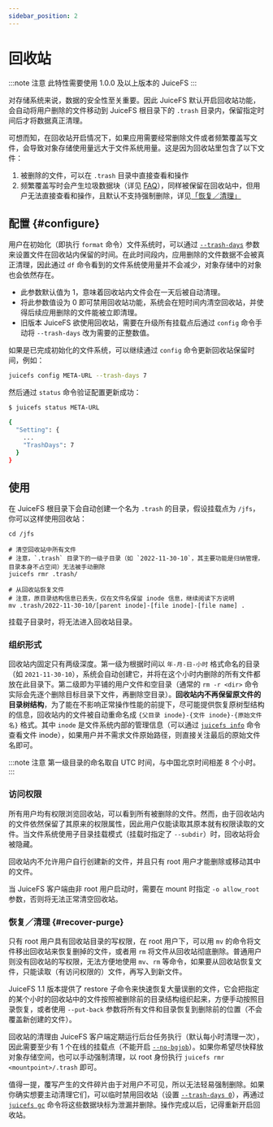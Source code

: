 ```yaml
---
sidebar_position: 2
---
```

# 回收站

:::note 注意
此特性需要使用 1.0.0 及以上版本的 JuiceFS
:::

对存储系统来说，数据的安全性至关重要。因此 JuiceFS 默认开启回收站功能，会自动将用户删除的文件移动到 JuiceFS 根目录下的 `.trash` 目录内，保留指定时间后才将数据真正清理。

可想而知，在回收站开启情况下，如果应用需要经常删除文件或者频繁覆盖写文件，会导致对象存储使用量远大于文件系统用量。这是因为回收站里包含了以下文件：

1. 被删除的文件，可以在 `.trash` 目录中直接查看和操作
2. 频繁覆盖写时会产生垃圾数据块（详见 [FAQ](../faq.md#random-write)），同样被保留在回收站中，但用户无法直接查看和操作，且默认不支持强制删除，详见[「恢复／清理」](#recover-purge)

## 配置 {#configure}

用户在初始化（即执行 `format` 命令）文件系统时，可以通过 [`--trash-days`](../reference/command_reference.md#format) 参数来设置文件在回收站内保留的时间。在此时间段内，应用删除的文件数据不会被真正清理，因此通过 `df` 命令看到的文件系统使用量并不会减少，对象存储中的对象也会依然存在。

- 此参数默认值为 1，意味着回收站内文件会在一天后被自动清理。
- 将此参数值设为 0 即可禁用回收站功能，系统会在短时间内清空回收站，并使得后续应用删除的文件能被立即清理。
- 旧版本 JuiceFS 欲使用回收站，需要在升级所有挂载点后通过 `config` 命令手动将 `--trash-days` 改为需要的正整数值。

如果是已完成初始化的文件系统，可以继续通过 `config` 命令更新回收站保留时间，例如：

```bash
juicefs config META-URL --trash-days 7
```

然后通过 `status` 命令验证配置更新成功：

```bash
$ juicefs status META-URL

{
  "Setting": {
    ...
    "TrashDays": 7
  }
}
```

## 使用

在 JuiceFS 根目录下会自动创建一个名为 `.trash` 的目录，假设挂载点为 `/jfs`，你可以这样使用回收站：

```shell
cd /jfs

# 清空回收站中所有文件
# 注意，`.trash` 目录下的一级子目录（如 `2022-11-30-10`，其主要功能是归纳管理，目录本身不占空间）无法被手动删除
juicefs rmr .trash/

# 从回收站恢复文件
# 注意，原目录结构信息已丢失，仅在文件名保留 inode 信息，继续阅读下方说明
mv .trash/2022-11-30-10/[parent inode]-[file inode]-[file name] .
```

挂载子目录时，将无法进入回收站目录。

### 组织形式

回收站内固定只有两级深度。第一级为根据时间以 `年-月-日-小时` 格式命名的目录（如 `2021-11-30-10`），系统会自动创建它，并将在这个小时内删除的所有文件都放在此目录下。第二级即为平铺的用户文件和空目录（通常的 `rm -r <dir>` 命令实际会先逐个删除目标目录下文件，再删除空目录）。**回收站内不再保留原文件的目录树结构**，为了能在不影响正常操作性能的前提下，尽可能提供恢复原树型结构的信息，回收站内的文件被自动重命名成 `{父目录 inode}-{文件 inode}-{原始文件名}` 格式。其中 `inode` 是文件系统内部的管理信息（可以通过 [`juicefs info`](../reference/command_reference.md#info) 命令查看文件 inode），如果用户并不需求文件原始路径，则直接关注最后的原始文件名即可。

:::note 注意
第一级目录的命名取自 UTC 时间，与中国北京时间相差 8 个小时。
:::

### 访问权限

所有用户均有权限浏览回收站，可以看到所有被删除的文件。然而，由于回收站内的文件依然保留了其原来的权限属性，因此用户仅能读取其原本就有权限读取的文件。当文件系统使用子目录挂载模式（挂载时指定了 `--subdir`）时，回收站将会被隐藏。

回收站内不允许用户自行创建新的文件，并且只有 root 用户才能删除或移动其中的文件。

当 JuiceFS 客户端由非 root 用户启动时，需要在 mount 时指定 `-o allow_root` 参数，否则将无法正常清空回收站。

### 恢复／清理 {#recover-purge}

只有 root 用户具有回收站目录的写权限，在 root 用户下，可以用 `mv` 的命令将文件移出回收站来恢复删掉的文件，或者用 `rm` 将文件从回收站彻底删除。普通用户则没有回收站的写权限，无法方便地使用 `mv`、`rm` 等命令，如果要从回收站恢复文件，只能读取（有访问权限的）文件，再写入到新文件。

JuiceFS 1.1 版本提供了 restore 子命令来快速恢复大量误删的文件，它会把指定的某个小时的回收站中的文件按照被删除前的目录结构组织起来，方便手动按照目录恢复，或者使用 `--put-back` 参数将所有文件和目录恢复到删除前的位置（不会覆盖新创建的文件）。

回收站的清理由 JuiceFS 客户端定期运行后台任务执行（默认每小时清理一次），因此需要至少有 1 个在线的挂载点（不能开启 [`--no-bgjob`](../reference/command_reference.md#mount)）。如果你希望尽快释放对象存储空间，也可以手动强制清理，以 root 身份执行 `juicefs rmr <mountpoint>/.trash` 即可。

值得一提，覆写产生的文件碎片由于对用户不可见，所以无法轻易强制删除。如果你确实想要主动清理它们，可以临时禁用回收站（设置 [`--trash-days 0`](#configure)），再通过 [`juicefs gc`](../reference/command_reference.md#gc) 命令将这些数据块标为泄漏并删除。操作完成以后，记得重新开启回收站。
